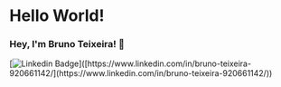 # Hello World!
### Hey, I'm Bruno Teixeira! 👋

[![Linkedin Badge](https://img.shields.io/badge/-Bruno%20Teixeira-6633cc?style=flat-square&logo=Linkedin&logoColor=white&link=[https://www.linkedin.com/in/bruno-teixeira-920661142/](https://www.linkedin.com/in/bruno-teixeira-920661142/))]([https://www.linkedin.com/in/bruno-teixeira-920661142/](https://www.linkedin.com/in/bruno-teixeira-920661142/)) 

<!--
**brunosann/brunosann** is a ✨ _special_ ✨ repository because its `README.md` (this file) appears on your GitHub profile.

Here are some ideas to get you started:

- 🔭 I’m currently working on ...
- 🌱 I’m currently learning ...
- 👯 I’m looking to collaborate on ...
- 🤔 I’m looking for help with ...
- 💬 Ask me about ...
- 📫 How to reach me: ...
- 😄 Pronouns: ...
- ⚡ Fun fact: ...
-->

